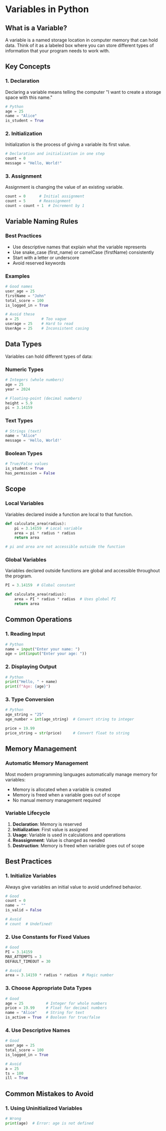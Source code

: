 # Variables in Python

## What is a Variable?

A variable is a named storage location in computer memory that can hold data. Think of it as a labeled box where you can store different types of information that your program needs to work with.

## Key Concepts

### 1. Declaration

Declaring a variable means telling the computer "I want to create a storage space with this name."

```python
# Python
age = 25
name = "Alice"
is_student = True
```

### 2. Initialization

Initialization is the process of giving a variable its first value.

```python
# Declaration and initialization in one step
count = 0
message = "Hello, World!"
```

### 3. Assignment

Assignment is changing the value of an existing variable.

```python
count = 0      # Initial assignment
count = 5      # Reassignment
count = count + 1  # Increment by 1
```

## Variable Naming Rules

### Best Practices

- Use descriptive names that explain what the variable represents
- Use snake_case (first_name) or camelCase (firstName) consistently
- Start with a letter or underscore
- Avoid reserved keywords

### Examples

```python
# Good names
user_age = 25
firstName = "John"
total_score = 100
is_logged_in = True

# Avoid these
a = 25          # Too vague
userage = 25    # Hard to read
UserAge = 25    # Inconsistent casing
```

## Data Types

Variables can hold different types of data:

### Numeric Types

```python
# Integers (whole numbers)
age = 25
year = 2024

# Floating-point (decimal numbers)
height = 5.9
pi = 3.14159
```

### Text Types

```python
# Strings (text)
name = "Alice"
message = 'Hello, World!'
```

### Boolean Types

```python
# True/False values
is_student = True
has_permission = False
```

## Scope

### Local Variables

Variables declared inside a function are local to that function.

```python
def calculate_area(radius):
    pi = 3.14159  # Local variable
    area = pi * radius * radius
    return area

# pi and area are not accessible outside the function
```

### Global Variables

Variables declared outside functions are global and accessible throughout the program.

```python
PI = 3.14159  # Global constant

def calculate_area(radius):
    area = PI * radius * radius  # Uses global PI
    return area
```

## Common Operations

### 1. Reading Input

```python
# Python
name = input("Enter your name: ")
age = int(input("Enter your age: "))
```

### 2. Displaying Output

```python
# Python
print("Hello, " + name)
print(f"Age: {age}")
```

### 3. Type Conversion

```python
# Python
age_string = "25"
age_number = int(age_string)  # Convert string to integer

price = 19.99
price_string = str(price)     # Convert float to string
```

## Memory Management

### Automatic Memory Management

Most modern programming languages automatically manage memory for variables:

- Memory is allocated when a variable is created
- Memory is freed when a variable goes out of scope
- No manual memory management required

### Variable Lifecycle

1. **Declaration**: Memory is reserved
2. **Initialization**: First value is assigned
3. **Usage**: Variable is used in calculations and operations
4. **Reassignment**: Value is changed as needed
5. **Destruction**: Memory is freed when variable goes out of scope

## Best Practices

### 1. Initialize Variables

Always give variables an initial value to avoid undefined behavior.

```python
# Good
count = 0
name = ""
is_valid = False

# Avoid
# count  # Undefined!
```

### 2. Use Constants for Fixed Values

```python
# Good
PI = 3.14159
MAX_ATTEMPTS = 3
DEFAULT_TIMEOUT = 30

# Avoid
area = 3.14159 * radius * radius  # Magic number
```

### 3. Choose Appropriate Data Types

```python
# Good
age = 25          # Integer for whole numbers
price = 19.99     # Float for decimal numbers
name = "Alice"    # String for text
is_active = True  # Boolean for true/false
```

### 4. Use Descriptive Names

```python
# Good
user_age = 25
total_score = 100
is_logged_in = True

# Avoid
a = 25
ts = 100
ill = True
```

## Common Mistakes to Avoid

### 1. Using Uninitialized Variables

```python
# Wrong
print(age)  # Error: age is not defined
```
